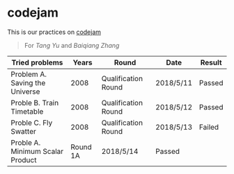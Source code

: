 # codejam
This is our practices on [codejam](https://code.google.com/codejam/)
> For *Tang Yu* and *Baiqiang Zhang*

Tried problems | Years | Round | Date | Result
-------------- | ----- | ----- | ---- | ------
Problem A. Saving the Universe | 2008 | Qualification Round | 2018/5/11 | Passed
Proble B. Train Timetable | 2008 | Qualification Round | 2018/5/12 | Passed
Proble C. Fly Swatter | 2008 | Qualification Round | 2018/5/13 | Failed
Proble A. Minimum Scalar Product | Round 1A | 2018/5/14 | Passed
